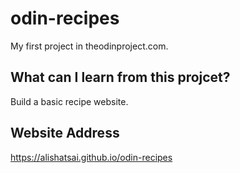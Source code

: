 # odin-recipes
My first project in theodinproject.com.

## What can I learn from this projcet?
Build a basic recipe website.

## Website Address
https://alishatsai.github.io/odin-recipes

